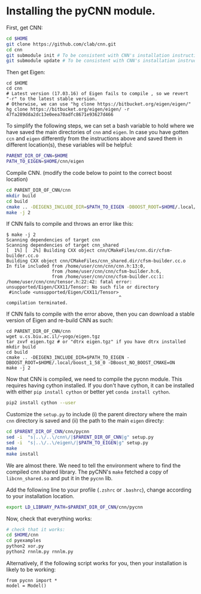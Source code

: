 # Installing the pyCNN module.


First, get CNN:

```bash
cd $HOME
git clone https://github.com/clab/cnn.git
cd cnn
git submodule init # To be consistent with CNN's installation instructions.
git submodule update # To be consistent with CNN's installation instructions.
```

Then get Eigen:

```
cd $HOME
cd cnn
# Latest version (17.03.16) of Eigen fails to compile , so we revert "-r" to the latest stable version.
# Otherwise, we can use "hg clone https://bitbucket.org/eigen/eigen/"
hg clone https://bitbucket.org/eigen/eigen/ -r 47fa289dda2dc13e0eea70adfc8671e93627d466
```

To simplify the following steps, we can set a bash variable to hold where we have saved the main directories of `cnn` and `eigen`. In case you have gotten `ccn` and `eigen` differently from the instructions above and saved them in different location(s), these variables will be helpful:

```bash
PARENT_DIR_OF_CNN=$HOME 
PATH_TO_EIGEN=$HOME/cnn/eigen
```

Compile CNN.
(modify the code below to point to the correct boost location)

```bash
cd PARENT_DIR_OF_CNN/cnn
mkdir build
cd build
cmake .. -DEIGEN3_INCLUDE_DIR=$PATH_TO_EIGEN -DBOOST_ROOT=$HOME/.local/boost_1_58_0 -DBoost_NO_BOOST_CMAKE=ON
make -j 2
```

If CNN fails to compile and throws an error like this:

```
$ make -j 2
Scanning dependencies of target cnn
Scanning dependencies of target cnn_shared
[  1%] [  2%] Building CXX object cnn/CMakeFiles/cnn.dir/cfsm-builder.cc.o
Building CXX object cnn/CMakeFiles/cnn_shared.dir/cfsm-builder.cc.o
In file included from /home/user/cnn/cnn/cnn.h:13:0,
                 from /home/user/cnn/cnn/cfsm-builder.h:6,
                 from /home/user/cnn/cnn/cfsm-builder.cc:1:
/home/user/cnn/cnn/tensor.h:22:42: fatal error: unsupported/Eigen/CXX11/Tensor: No such file or directory
 #include <unsupported/Eigen/CXX11/Tensor>
                                          ^
compilation terminated.
```

If CNN fails to compile with the error above, then you can download a stable version of Eigen and re-build CNN as such:

```
cd PARENT_DIR_OF_CNN/cnn
wget u.cs.biu.ac.il/~yogo/eigen.tgz
tar zxvf eigen.tgz # or "dtrx eigen.tgz" if you have dtrx installed
mkdir build
cd build
cmake .. -DEIGEN3_INCLUDE_DIR=$PATH_TO_EIGEN -DBOOST_ROOT=$HOME/.local/boost_1_58_0 -DBoost_NO_BOOST_CMAKE=ON
make -j 2
```

Now that CNN is compiled, we need to compile the pycnn module.
This requires having cython installed.
If you don't have cython, it can be installed with either `pip install cython` or better yet `conda install cython`.

```bash
pip2 install cython --user
```

Customize the `setup.py` to include (i) the parent directory where the main `cnn` directory is saved and (ii) the path to the main `eigen` directy:

```bash
cd $PARENT_DIR_OF_CNN/cnn/pycnn
sed -i  "s|..\/..\/cnn\/|$PARENT_DIR_OF_CNN|g" setup.py 
sed -i  "s|..\/..\/eigen\/|$PATH_TO_EIGEN|g" setup.py
make
make install
```

We are almost there. 
We need to tell the environment where to find the compiled cnn shared library.
The pyCNN's `make` fetched a copy of `libcnn_shared.so` and put it in the `pycnn` lib.

Add the following line to your profile (`.zshrc` or `.bashrc`), change
according to your installation location.

```bash
export LD_LIBRARY_PATH=$PARENT_DIR_OF_CNN/cnn/pycnn
```

Now, check that everything works:

```bash
# check that it works:
cd $HOME/cnn
cd pyexamples
python2 xor.py
python2 rnnlm.py rnnlm.py
```

Alternatively, if the following script works for you, then your installation is likely to be working:
```
from pycnn import *
model = Model()
```
